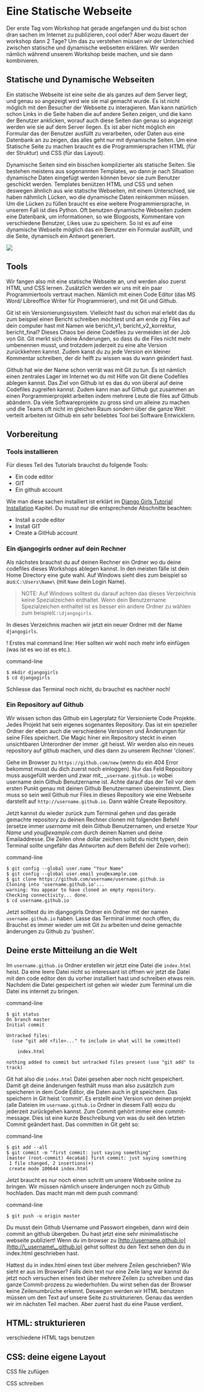 # Eine Statische Webseite

Der erste Tag vom Workshop hat gerade angefangen und du bist schon dran sachen im Internet zu publizieren, cool oder? Aber wozu dauert der workshop dann 2 Tage? Um das zu verstehen müssen wir der Unterschied zwischen statische und dynamische webseiten erklären. Wir werden nämlich während unserem Workshop beide machen, und sie dann kombinieren.

## Statische und Dynamische Webseiten

Ein statische Webseite ist eine seite die als ganzes auf dem Server liegt, und genau so angezeigt wird wie sie mal gemacht wurde. Es ist nicht möglich mit den Besucher der Webseite zu interagieren. Man kann natürlich schon Links in die Seite haben die auf andere Seiten zeigen, und die kann der Benutzer anklicken, worauf auch diese Seiten dan genau so angezeigt werden wie sie auf dem Server liegen. Es ist aber nicht möglich ein Formular das der Benutzer ausfüllt zu verarbeiten, oder Daten aus eine Datenbank an zu zeigen, das alles geht nur mit dynamische Seiten. Um eine Statische Seite zu machen braucht es die Programmiersprachen HTML \(für der Struktur\) und CSS \(für das Layout\).

Dynamische Seiten sind ein bisschen komplizierter als statische Seiten. Sie bestehen meistens aus sogenannten Templates, wo dann je nach Situation dynamische Daten eingefügt werden können bevor sie zum Benutzer geschickt werden. Templates benützen HTML und CSS  und sehen deswegen ähnlich aus wie statische Webseiten, mit einem Unterschied, sie haben nähmlich Lücken, wo die dynamische Daten reinkommen müssen. Um die Lücken zu füllen braucht es eine weitere Programmiersprache, in unserem Fall ist dies Python. Oft benutzen dynamische Webseiten zudem eine Datenbank, um informationen, so wie Blogposts, Kommentare von verschiedene Benutzer, Likes usw zu speichern. So ist es auf eine dynamische Webseite möglich das ein Benutzer ein Formular ausfüllt, und die Seite, dynamisch ein Antwort generiert.

![](/assets/statisch-dynamisch.jpg)

## Tools

Wir fangen also mit eine statische Webseite an, und werden also zuerst HTML und CSS lernen. Zusätzlich werden wir uns mit ein paar Programmiertools vertraut machen. Nämlich mit einen Code Editor \(das MS Word/ Libreoffice Writer für Programmierer\), und mit Git und Github.

Git ist ein Versionierungssystem. Vielleicht hast du schon mal erlebt das du zum beispiel einen Bericht schreiben möchtest und am ende zig Files auf dein computer hast mit Namen wie bericht\_v1, bericht\_v2\_korrektur, bericht\_final? Dieses Chaos bei deine Codefiles zu vermeiden ist der Job von Git. Git merkt sich deine Änderungen, so dass du die Files nicht mehr umbenennen musst, und trotzdem jederzeit zu eine alte Version zurückkehren kannst. Zudem kanst du zu jede Version ein kleiner Kommentar schreiben, der dir helft zu wissen was du wann geändert hast.

Github hat wie der Name schon verrät was mit Git zu tun. Es ist nämlich einen zentrales Lager im Internet wo du mit Hilfe von Git diene Codefiles ablegen kannst. Das Ziel von Github ist es das du von überal auf deine Codefiles zugreifen kannst. Zudem kann man auf Github gut zusammen an einen Porgrammierprojekt arbeiten indem mehrere Leute die files auf Github abändern. Da viele Softwareprojekte zu gross sind um alleine zu machen und die Teams oft nicht im gleichen Raum sondern über die ganze Welt verteilt arbeiten ist Github ein sehr beliebtes Tool bei Software Entwicklern.

## Vorbereitung

### Tools installieren

Für dieses Teil des Tutorials brauchst du folgende Tools:

* Ein code editor
* GIT
* Ein github account

Wie man diese sachen installiert ist erklärt im [Django Girls Tutorial Installation](https://tutorial.djangogirls.org/en/installation/#install-a-code-editor) Kapitel. Du musst nur die entsprechende Abschnitte beachten:

* Install  a code editor
* Install GIT
* Create a GitHub account

### Ein djangogirls ordner auf dein Rechner

Als nächstes brauchst du auf deinen Rechner ein Ordner wo du deine codefiles dieses Workshops ablegen kannst. In den meisten fälle ist dein Home Directory eine gute wahl. Auf Windows sieht dies zum beispiel so aus:`C:\Users\Name\` \(mit `Name` dein Login Name\).

> NOTE: Auf Windows solltest du darauf achten das dieses Verzeichnis keine Spezialzeichen enthaltet. Wenn dein Benutzername Spezialzeichen enthaltet ist es besser ein andere Ordner zu wählen zum beispiel`C:\djangogirls`.

In dieses Verzeichnis machen wir jetzt ein neuer Ordner mit der Name `djangogirls`.

! Erstes mal command line: Hier sollten wir wohl noch mehr info einfügen \(was ist es wo ist es etc.\).

command-line

```
$ mkdir djangogirls
$ cd djangogirls
```

Schliesse das Terminal noch nicht, du brauchst es nachher noch!

### Ein Repository auf Github

Wir wissen schon das Github ein Lagerplatz für Versionierte Code Projekte. Jedes Projekt hat sein eigenes sogenantes Repository. Das ist ein spezieller Ordner der eben auch die verschiedene Versionen und Änderungen für seine Files speichert. Die Magic hiner ein Repository steckt in einen unsichtbaren Unterordner der immer .git heisst. Wir werden also ein neues repository auf github machen, und dies dann zu unserem Rechner 'clonen'.

Gehe im Browser zu `https://github.com/new` \(wenn du ein 404 Error bekommst musst du dich zuerst noch einloggen\). Nur das Feld Repository muss ausgefüllt werden und zwar mit_ _`username.github.io` wobei username dein Github Benutzername ist. Achte darauf das der Teil vor dem ersten Punkt genau mit deinen Github Benutzernamen übereinstimmt. Dies muss so sein weil Github nur Files in dieses Repository wie eine Webseite darstellt auf `http://username.github.io`.  Dann wähle Create Repository.

Jetzt kannst du wieder zurück zum Terminal gehen und das gerade gemachte repository zu deinen Rechner clonen mit folgenden Befehl \(ersetze immer _username_ mit dein Github Benutzernamen, und ersetze _Your Name_ und _you@example.com_ durch deinen Namen und deine Emailaddresse. Die Zeilen ohne  dollar zeichen sollst du nicht typen, dein Terminal sollte ungefähr das Antworten auf dem Befehl der Zeile vorher\):

command-line

```
$ git config --global user.name "Your Name"
$ git config --global user.email you@example.com
$ git clone https://github.com/username/username.github.io
Cloning into 'username.github.io'...
warning: You appear to have cloned an empty repository.
Checking connectivity... done.
$ cd username.github.io
```

Jetzt solltest du im djangogirls Ordner ein Ordner mit der namen `username.github.io` haben. Lasse das Terminal immer noch offen, du Brauchst es immer wieder um mit Git zu arbeiten und deine gemachte änderungen zu Github zu 'pushen'.

## Deine erste Mitteilung an die Welt

Im `username.github.io` Ordner erstellen wir jetzt eine Datei die `index.html` heist. Da eine leere Datei nicht so interessant ist öffnen wir jetzt die Datei mit den code editor den du vorher installiert hast und schreiben etwas rein. Nachdem die Datei gespeichert ist gehen wir wieder zum Terminal um die Datei ins internet zu bringen.

command-line

```
$ git status
On branch master
Initial commit

Untracked files:
  (use "git add <file>..." to include in what will be committed)

    index.html

nothing added to commit but untracked files present (use "git add" to track)
```

Git hat also die `index.html` Datei gesehen aber noch nicht gespeichert. Damit git deine änderungen festhält muss man also zusätzlich zum speicheren in dem Code Editor, die Daten auch in git speichern. Das speichern in Git heist 'commit'. Es erstellt eine Version von deinen projekt \(alle Dateien im `username.github.io` Ordner in diesem Fall\) wozu du jederzeit zurückgehen kannst. Zum Commit gehört immer eine commit-message. Dies ist eine kurze Beschreibung von was du seit den letzten Commit geändert hast. Das committen in Git geht so:

command-line

```
$ git add --all
$ git commit -m "first commit: just saying something"
[master (root-commit) 4eca6ab] first commit: just saying something
 1 file changed, 2 insertions(+)
 create mode 100644 index.html
```

Jetzt braucht es nur noch einen schritt um unsere Webseite online zu bringen. Wir müssen nämlich unsere änderungen noch zu Github hochladen. Das macht man mit dem push command:

command-line

```
$ git push -u origin master
```

Du musst dein Github Username und Passwort eingeben, dann wird dein commit an github übergeben. Du hast jetzt eine sehr minimalistische webseite publiziert! Wenn du im browser zu [http://username.github.io](http://\_username\_.github.io) gehst solltest du den Text sehen den du in index.html geschrieben hast.

Hattest du in index.html einen text über mehrere Zeilen geschrieben? Wie sieht er aus im Browser? Falls dein text nur eine Zeile lang war kannst du jetzt noch versuchen einen text über mehrere Zeilen zu schreiben und das ganze Commit-prozess zu wiederhohlen. Du wirst sehen das der Browser keine Zeilenumbrüche erkennt. Deswegen werden wir HTML benutzen müssen um den Text auf unsere Seite zu strukturieren. Genau das werden wir im nächsten Teil machen. Aber zuerst hast du eine Pause verdient.

## HTML: strukturieren

verschiedene HTML tags benutzen

## CSS: deine eigene Layout

CSS file zufügen

CSS schreiben

